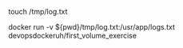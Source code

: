 touch /tmp/log.txt

docker run -v ${pwd}/tmp/log.txt:/usr/app/logs.txt devopsdockeruh/first_volume_exercise